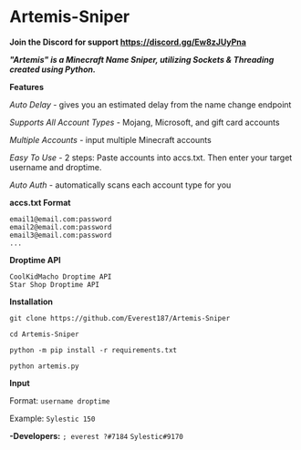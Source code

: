 # Artemis-Sniper

**Join the Discord for support https://discord.gg/Ew8zJUyPna**

***"Artemis" is a Minecraft Name Sniper, utilizing Sockets &amp; Threading created using Python.***

**Features**

  *Auto Delay*
      - gives you an estimated delay from the name change endpoint
      
  *Supports All Account Types*
      - Mojang, Microsoft, and gift card accounts
      
  *Multiple Accounts*
      - input multiple Minecraft accounts
      
  *Easy To Use* 
      - 2 steps: Paste accounts into accs.txt. Then enter your target username and droptime.
      
  *Auto Auth* 
      - automatically scans each account type for you

**accs.txt Format**
```
email1@email.com:password
email2@email.com:password
email3@email.com:password
...
```

**Droptime API**
```
CoolKidMacho Droptime API
Star Shop Droptime API
```

**Installation**

`git clone https://github.com/Everest187/Artemis-Sniper`

`cd Artemis-Sniper`

`python -m pip install -r requirements.txt`

`python artemis.py`

**Input**

Format: `username droptime`

Example: `Sylestic 150`

**-Developers:** `; everest ?#7184` `Sylestic#9170`
